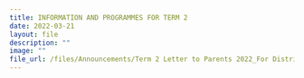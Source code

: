 ```yaml
---
title: INFORMATION AND PROGRAMMES FOR TERM 2
date: 2022-03-21
layout: file
description: ""
image: ""
file_url: /files/Announcements/Term 2 Letter to Parents 2022_For Distribution.pdf
---
```


